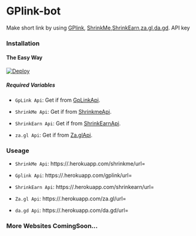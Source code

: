 # GPlink-bot
Make short link by using [GPlink](https://gplinks.in/), [ShrinkMe](https://shrinkme.io/),[ShrinkEarn](https://shrinkearn.com/),[za.gl](https://za.gl/),[da.gd](https://da.gd/). API key
### Installation

#### The Easy Way

[![Deploy](https://www.herokucdn.com/deploy/button.svg)](https://dashboard.heroku.com/new-app?template=https://github.com/yssprojects/shotrenurlapi/)

##### Required Variables

* `GpLink Api`: Get if from [GpLinkApi](https://gplinks.in/member/tools/api).

* `ShrinkMe Api`: Get if from [ShrinkmeApi](https://shrinkme.io/member/tools/api).

* `ShrinkEarn Api`: Get if from [ShrinkEarnApi](https://shrinkearn.com/member/tools/api).

* `za.gl Api`: Get if from [Za.glApi](https://za.gl/member/tools/api).

### Useage
* `ShrinkMe Api`: https://<yourappname>.herokuapp.com/shrinkme/url=<your-url>
  
* `Gplink Api`: https://<yourappname>.herokuapp.com/gplink/url=<your-url>

* `ShrinkEarn Api`: https://<yourappname>.herokuapp.com/shrinkearn/url=<your-url>

* `Za.gl Api`: https://<yourappname>.herokuapp.com/za.gl/url=<your-url>
  
* `da.gd Api`: https://<yourappname>.herokuapp.com/da.gd/url=<your-url>
### More Websites ComingSoon...

